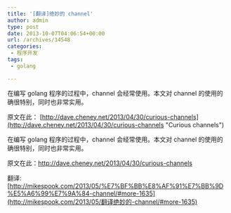 ```yaml
---
title: '[翻译]绝妙的 channel'
author: admin
type: post
date: 2013-10-07T04:06:54+00:00
url: /archives/14548
categories:
 - 程序开发
tags:
 - golang

---
```

在编写 golang 程序的过程中，channel 会经常使用。本文对 channel 的使用的确很特别，同时也非常实用。

原文在此： [http://dave.cheney.net/2013/04/30/curious-channels](http://dave.cheney.net/2013/04/30/curious-channels "Curious channels")



在编写 golang 程序的过程中，channel 会经常使用。本文对 channel 的使用的确很特别，同时也非常实用。

原文在此：http://dave.cheney.net/2013/04/30/curious-channels

翻译:[http://mikespook.com/2013/05/%E7%BF%BB%E8%AF%91%E7%BB%9D%E5%A6%99%E7%9A%84-channel/#more-1635](http://mikespook.com/2013/05/翻译绝妙的-channel/#more-1635)



